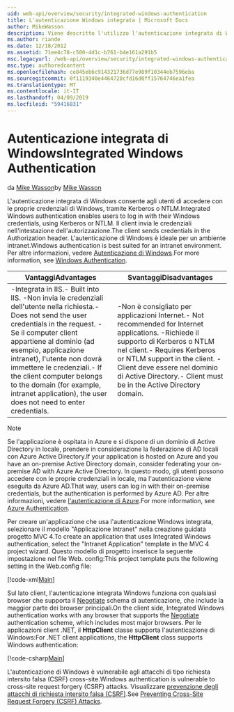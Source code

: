 ```yaml
---
uid: web-api/overview/security/integrated-windows-authentication
title: L'autenticazione Windows integrata | Microsoft Docs
author: MikeWasson
description: Viene descritto l'utilizzo l'autenticazione integrata di Windows nell'API Web ASP.NET.
ms.author: riande
ms.date: 12/18/2012
ms.assetid: 71ee4c78-c500-4d1c-b761-b4e161a291b5
msc.legacyurl: /web-api/overview/security/integrated-windows-authentication
msc.type: authoredcontent
ms.openlocfilehash: ce845eb6c914321736d77e989f10344eb7596eba
ms.sourcegitcommit: 0f1119340e4464720cfd16d0ff15764746ea1fea
ms.translationtype: MT
ms.contentlocale: it-IT
ms.lasthandoff: 04/09/2019
ms.locfileid: "59416831"
---
```

# <a name="integrated-windows-authentication"></a><span data-ttu-id="76a39-103">Autenticazione integrata di Windows</span><span class="sxs-lookup"><span data-stu-id="76a39-103">Integrated Windows Authentication</span></span>

<span data-ttu-id="76a39-104">da [Mike Wasson](https://github.com/MikeWasson)</span><span class="sxs-lookup"><span data-stu-id="76a39-104">by [Mike Wasson](https://github.com/MikeWasson)</span></span>

<span data-ttu-id="76a39-105">L'autenticazione integrata di Windows consente agli utenti di accedere con le proprie credenziali di Windows, tramite Kerberos o NTLM.</span><span class="sxs-lookup"><span data-stu-id="76a39-105">Integrated Windows authentication enables users to log in with their Windows credentials, using Kerberos or NTLM.</span></span> <span data-ttu-id="76a39-106">Il client invia le credenziali nell'intestazione dell'autorizzazione.</span><span class="sxs-lookup"><span data-stu-id="76a39-106">The client sends credentials in the Authorization header.</span></span> <span data-ttu-id="76a39-107">L'autenticazione di Windows è ideale per un ambiente intranet.</span><span class="sxs-lookup"><span data-stu-id="76a39-107">Windows authentication is best suited for an intranet environment.</span></span> <span data-ttu-id="76a39-108">Per altre informazioni, vedere [Autenticazione di Windows](https://www.iis.net/configreference/system.webserver/security/authentication/windowsauthentication).</span><span class="sxs-lookup"><span data-stu-id="76a39-108">For more information, see [Windows Authentication](https://www.iis.net/configreference/system.webserver/security/authentication/windowsauthentication).</span></span>

| <span data-ttu-id="76a39-109">Vantaggi</span><span class="sxs-lookup"><span data-stu-id="76a39-109">Advantages</span></span> | <span data-ttu-id="76a39-110">Svantaggi</span><span class="sxs-lookup"><span data-stu-id="76a39-110">Disadvantages</span></span> |
| --- | --- |
| <span data-ttu-id="76a39-111">-Integrata in IIS.</span><span class="sxs-lookup"><span data-stu-id="76a39-111">- Built into IIS.</span></span> <span data-ttu-id="76a39-112">-Non invia le credenziali dell'utente nella richiesta.</span><span class="sxs-lookup"><span data-stu-id="76a39-112">- Does not send the user credentials in the request.</span></span> <span data-ttu-id="76a39-113">-Se il computer client appartiene al dominio (ad esempio, applicazione intranet), l'utente non dovrà immettere le credenziali.</span><span class="sxs-lookup"><span data-stu-id="76a39-113">- If the client computer belongs to the domain (for example, intranet application), the user does not need to enter credentials.</span></span> | <span data-ttu-id="76a39-114">-Non è consigliato per applicazioni Internet.</span><span class="sxs-lookup"><span data-stu-id="76a39-114">- Not recommended for Internet applications.</span></span> <span data-ttu-id="76a39-115">-Richiede il supporto di Kerberos o NTLM nel client.</span><span class="sxs-lookup"><span data-stu-id="76a39-115">- Requires Kerberos or NTLM support in the client.</span></span> <span data-ttu-id="76a39-116">-Client deve essere nel dominio di Active Directory.</span><span class="sxs-lookup"><span data-stu-id="76a39-116">- Client must be in the Active Directory domain.</span></span> |

> [!NOTE]
> <span data-ttu-id="76a39-117">Se l'applicazione è ospitata in Azure e si dispone di un dominio di Active Directory in locale, prendere in considerazione la federazione di AD locali con Azure Active Directory.</span><span class="sxs-lookup"><span data-stu-id="76a39-117">If your application is hosted on Azure and you have an on-premise Active Directory domain, consider federating your on-premise AD with Azure Active Directory.</span></span> <span data-ttu-id="76a39-118">In questo modo, gli utenti possono accedere con le proprie credenziali in locale, ma l'autenticazione viene eseguita da Azure AD.</span><span class="sxs-lookup"><span data-stu-id="76a39-118">That way, users can log in with their on-premise credentials, but the authentication is performed by Azure AD.</span></span> <span data-ttu-id="76a39-119">Per altre informazioni, vedere [l'autenticazione di Azure](../../../visual-studio/overview/2012/windows-azure-authentication.md).</span><span class="sxs-lookup"><span data-stu-id="76a39-119">For more information, see [Azure Authentication](../../../visual-studio/overview/2012/windows-azure-authentication.md).</span></span>


<span data-ttu-id="76a39-120">Per creare un'applicazione che usa l'autenticazione Windows integrata, selezionare il modello "Applicazione Intranet" nella creazione guidata progetto MVC 4.</span><span class="sxs-lookup"><span data-stu-id="76a39-120">To create an application that uses Integrated Windows authentication, select the "Intranet Application" template in the MVC 4 project wizard.</span></span> <span data-ttu-id="76a39-121">Questo modello di progetto inserisce la seguente impostazione nel file Web. config:</span><span class="sxs-lookup"><span data-stu-id="76a39-121">This project template puts the following setting in the Web.config file:</span></span>

[!code-xml[Main](integrated-windows-authentication/samples/sample1.xml)]

<span data-ttu-id="76a39-122">Sul lato client, l'autenticazione integrata Windows funziona con qualsiasi browser che supporta il [Negotiate](http://www.ietf.org/rfc/rfc4559.txt) schema di autenticazione, che include la maggior parte dei browser principali.</span><span class="sxs-lookup"><span data-stu-id="76a39-122">On the client side, Integrated Windows authentication works with any browser that supports the [Negotiate](http://www.ietf.org/rfc/rfc4559.txt) authentication scheme, which includes most major browsers.</span></span> <span data-ttu-id="76a39-123">Per le applicazioni client .NET, il **HttpClient** classe supporta l'autenticazione di Windows:</span><span class="sxs-lookup"><span data-stu-id="76a39-123">For .NET client applications, the **HttpClient** class supports Windows authentication:</span></span>

[!code-csharp[Main](integrated-windows-authentication/samples/sample2.cs)]

<span data-ttu-id="76a39-124">L'autenticazione di Windows è vulnerabile agli attacchi di tipo richiesta intersito falsa (CSRF) cross-site.</span><span class="sxs-lookup"><span data-stu-id="76a39-124">Windows authentication is vulnerable to cross-site request forgery (CSRF) attacks.</span></span> <span data-ttu-id="76a39-125">Visualizzare [prevenzione degli attacchi di richiesta intersito falsa (CSRF)](preventing-cross-site-request-forgery-csrf-attacks.md).</span><span class="sxs-lookup"><span data-stu-id="76a39-125">See [Preventing Cross-Site Request Forgery (CSRF) Attacks](preventing-cross-site-request-forgery-csrf-attacks.md).</span></span>
